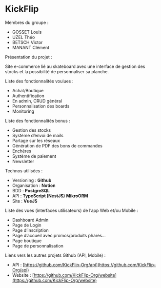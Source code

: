 # KickFlip

Membres du groupe :

- GOSSET Louis
- UZEL Théo
- BETSCH Victor
- MANANT Clément

Présentation du projet : 

Site e-commerce lié au skateboard avec une interface de gestion des stocks et la possibilité de personnaliser sa planche.

Liste des fonctionnalités voulues : 

- Achat/Boutique
- Authentification
- En admin, CRUD général
- Personnalisation des boards
- Monitoring

Liste des fonctionnalités bonus :

- Gestion des stocks
- Système d’envoi de mails
- Partage sur les réseaux
- Génération de PDF des bons de commandes
- Enchères
- Système de paiement
- Newsletter

Technos utilisées : 

- Versioning : **Github**
- Organisation : **Notion**
- BDD : **PostgreSQL**
- API : **TypeScript (NestJS)**  **MikroORM**
- Site : **VueJS**

Liste des vues (interfaces utilisateurs) de l’app Web et/ou Mobile :

- Dashboard Admin
- Page de Login
- Page d’inscription
- Page d’accueil avec promos/produits phares…
- Page boutique
- Page de personnalisation

Liens vers les autres projets Github (API, Mobile) :

- API : [https://github.com/KickFlip-Org/api](https://github.com/KickFlip-Org/api)
- Website : [https://github.com/KickFlip-Org/website](https://github.com/KickFlip-Org/website)
